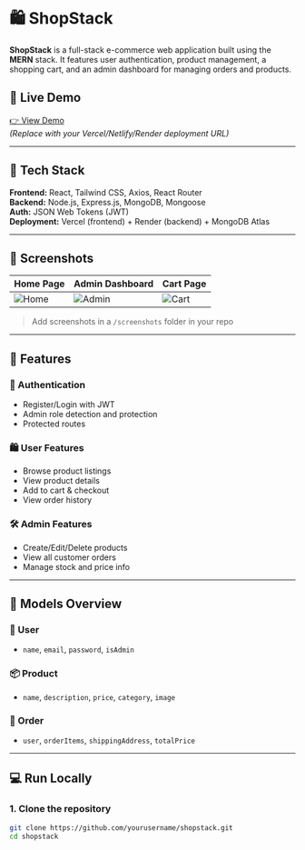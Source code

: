 # 🛍️ ShopStack

**ShopStack** is a full-stack e-commerce web application built using the **MERN** stack. It features user authentication, product management, a shopping cart, and an admin dashboard for managing orders and products.

## 🔗 Live Demo

[👉 View Demo](https://shopstack-e-commerce-website.vercel.app/)  
_(Replace with your Vercel/Netlify/Render deployment URL)_

---

## 🚀 Tech Stack

**Frontend:** React, Tailwind CSS, Axios, React Router  
**Backend:** Node.js, Express.js, MongoDB, Mongoose  
**Auth:** JSON Web Tokens (JWT)  
**Deployment:** Vercel (frontend) + Render (backend) + MongoDB Atlas

---

## 📸 Screenshots

| Home Page | Admin Dashboard | Cart Page |
|----------|------------------|-----------|
| ![Home](./screenshots/home.png) | ![Admin](./screenshots/admin.png) | ![Cart](./screenshots/cart.png) |

> Add screenshots in a `/screenshots` folder in your repo

---

## 🔑 Features

### 👤 Authentication
- Register/Login with JWT
- Admin role detection and protection
- Protected routes

### 🛍️ User Features
- Browse product listings
- View product details
- Add to cart & checkout
- View order history

### 🛠️ Admin Features
- Create/Edit/Delete products
- View all customer orders
- Manage stock and price info

---

## 🧾 Models Overview

### 🧑 User
- `name`, `email`, `password`, `isAdmin`

### 📦 Product
- `name`, `description`, `price`, `category`, `image`

### 🧾 Order
- `user`, `orderItems`, `shippingAddress`, `totalPrice`

---

## 💻 Run Locally

### 1. Clone the repository

```bash
git clone https://github.com/yourusername/shopstack.git
cd shopstack

